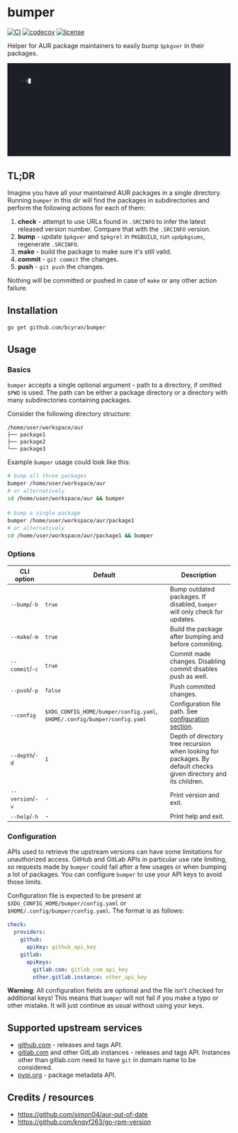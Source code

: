 # bumper
[![CI](https://github.com/bcyran/bumper/actions/workflows/test.yml/badge.svg?branch=master)](https://github.com/bcyran/bumper/actions/workflows/test.yml)
[![codecov](https://codecov.io/github/bcyran/bumper/branch/master/graph/badge.svg?token=GCRN2996B0)](https://codecov.io/github/bcyran/bumper)
[![license](https://img.shields.io/github/license/bcyran/bumper)](https://github.com/bcyran/bumper/blob/master/LICENSE)

Helper for AUR package maintainers to easily bump `$pkgver` in their packages.

![bumper demo gif](./demo.gif)

## TL;DR
Imagine you have all your maintained AUR packages in a single directory.
Running `bumper` in this dir will find the packages in subdirectories and perform the following actions for each of them:
1. **check** - attempt to use URLs found in `.SRCINFO` to infer the latest released version number.
  Compare that with the `.SRCINFO` version.
2. **bump** - update `$pkgver` and `$pkgrel` in `PKGBUILD`, run `updpkgsums`, regenerate `.SRCINFO`.
3. **make** - build the package to make sure it's still valid.
4. **commit** - `git commit` the changes.
5. **push** - `git push` the changes.

Nothing will be committed or pushed in case of `make` or any other action failure.

## Installation
```
go get github.com/bcyran/bumper
```

## Usage
### Basics
`bumper` accepts a single optional argument - path to a directory, if omitted `$PWD` is used.
The path can be either a package directory or a directory with many subdirectories containing packages.

Consider the following directory structure:
```
/home/user/workspace/aur
├── package1
├── package2
└── package3
```
Example `bumper` usage could look like this:
```bash
# bump all three packages
bumper /home/user/workspace/aur
# or alternatively
cd /home/user/workspace/aur && bumper

# bump a single package
bumper /home/user/workspace/aur/package1
# or alternatively
cd /home/user/workspace/aur/package1 && bumper
```

### Options
| CLI option       | Default                                                                   | Description                                                                                                      |
| ------------     | ---------                                                                 | -------------                                                                                                    |
| `--bump`/`-b`    | `true`                                                                    | Bump outdated packages. If disabled, `bumper` will only check for updates.                                       |
| `--make`/`-m`    | `true`                                                                    | Build the package after bumping and before commiting.                                                            |
| `--commit`/`-c`  | `true`                                                                    | Commit made changes. Disabling commit disables push as well.                                                     |
| `--push`/`-p`    | `false`                                                                   | Push commited changes.                                                                                           |
| `--config`       | `$XDG_CONFIG_HOME/bumper/config.yaml`, `$HOME/.config/bumper/config.yaml` | Configuration file path. See [configuration section](#configuration).                                            |
| `--depth`/`-d`   | `1`                                                                       | Depth of directory tree recursion when looking for packages. By default checks given directory and its children. |
| `--version`/`-v` | -                                                                         | Print version and exit.                                                                                          |
| `--help`/`-h`    | -                                                                         | Print help and exit.                                                                                             |

### Configuration
APIs used to retrieve the upstream versions can have some limitations for unauthorized access.
GitHub and GitLab APIs in particular use rate limiting, so requests made by `bumper` could fail after a few usages or when bumping a lot of packages.
You can configure `bumper` to use your API keys to avoid those limits.

Configuration file is expected to be present at `$XDG_CONFIG_HOME/bumper/config.yaml` or `$HOME/.config/bumper/config.yaml`.
The format is as follows:
```yaml
check:
  providers:
    github:
      apiKey: github_api_key
    gitlab:
      apiKeys:
        gitlab.com: gitlab_com_api_key
        other.gitlab.instance: other_api_key
```
**Warning**: All configuration fields are optional and the file isn't checked for additional keys!
This means that `bumper` will not fail if you make a typo or other mistake.
It will just continue as usual without using your keys.

## Supported upstream services
- [github.com](https://github.com) - releases and tags API.
- [gitlab.com](https://gitlab.com) and other GitLab instances - releases and tags API.
  Instances other than gitlab.com need to have `git` in domain name to be considered.
- [pypi.org](https://pypi.org) - package metadata API.

## Credits / resources
- https://github.com/simon04/aur-out-of-date
- https://github.com/knqyf263/go-rpm-version
